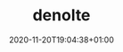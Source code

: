 ---
title: denolte
date: 2020-11-20T19:04:38+01:00
draft: true

username: denolte

name: John Doe
picture: "images/author.jpg"

role: Student

organizations:
  - name: Example University
    url: "www.example.com"

interests:
  - Programming
  - Coding

education:
  courses:
  - course: MSc Computer Science
    institution: Example university
    year: 2020
  - course: BSc Computer Science
    institution: Example university
    year: 2017

# Icons from FontAwesome
social:
  - icon: fa-envelope
    icon_pack: fas
    link: "#contactform"
  - icon: fa-linkedin
    icon_pack: fab
    link: "https://linkedin.com"
  - icon: fa-xing
    icon_pack: fab
    link: "https://xing.com"
  - icon: fa-github
    icon_pack: fab
    link: "https://github.com"
  - icon: fa-youtube
    icon_pack: fab
    link: "https://youtube.com"

message: Hi, I am John Doe.
---
